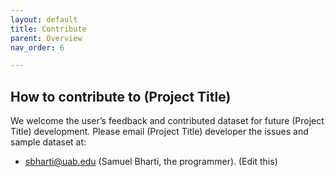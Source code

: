 ```yaml
---
layout: default
title: Contribute
parent: Overview
nav_order: 6

---
```


## How to contribute to (Project Title)

We welcome the user’s feedback and contributed dataset for future (Project Title) development. Please email (Project Title) developer the issues and sample dataset at:
- [sbharti@uab.edu](mailto:sbharti@uab.edu) (Samuel Bharti, the programmer). (Edit this)
